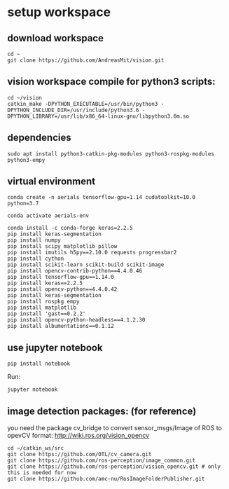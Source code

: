 # setup workspace

## download workspace
```
cd ~
git clone https://github.com/AndreasMit/vision.git
```

## vision workspace compile for python3 scripts:
```
cd ~/vision
catkin_make -DPYTHON_EXECUTABLE=/usr/bin/python3 -DPYTHON_INCLUDE_DIR=/usr/include/python3.6 -DPYTHON_LIBRARY=/usr/lib/x86_64-linux-gnu/libpython3.6m.so
```

## dependencies
```
sudo apt install python3-catkin-pkg-modules python3-rospkg-modules python3-empy
```

## virtual environment
```
conda create -n aerials tensorflow-gpu=1.14 cudatoolkit=10.0 python=3.7
```
```
conda activate aerials-env
```
```
conda install -c conda-forge keras=2.2.5
pip install keras-segmentation
pip install numpy
pip install scipy matplotlib pillow
pip install imutils h5py==2.10.0 requests progressbar2
pip install cython
pip install scikit-learn scikit-build scikit-image
pip install opencv-contrib-python==4.4.0.46
pip install tensorflow-gpu==1.14.0
pip install keras==2.2.5
pip install opencv-python==4.4.0.42
pip install keras-segmentation
pip install rospkg empy
pip install matplotlib
pip install 'gast==0.2.2'
pip install opencv-python-headless==4.1.2.30
pip install albumentations==0.1.12
```

## use jupyter notebook
```
pip install notebook
```
Run:
```
jupyter notebook

```

## image detection packages: (for reference)
you need the package cv_bridge to convert sensor_msgs/Image of ROS to opevCV format: http://wiki.ros.org/vision_opencv
```
cd ~/catkin_ws/src
git clone https://github.com/OTL/cv_camera.git
git clone https://github.com/ros-perception/image_common.git
git clone https://github.com/ros-perception/vision_opencv.git # only this is needed for now
git clone https://github.com/amc-nu/RosImageFolderPublisher.git
```